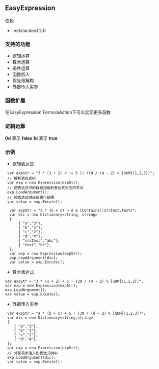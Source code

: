 ## EasyExpression

依赖
- .netstandard 2.0

### 支持的功能
- 逻辑运算
- 算术运算
- 条件运算
- 函数嵌入
- 优先级解构
- 外部传入实参

### 函数扩展

在EasyExpression.FormulaAction下可以实现更多函数

### 逻辑运算
**0d** 表示 **false**
**1d** 表示 **true**

### 示例
- 逻辑表达式

```
 var expStr = "3 * (1 + 2) < != 5 || !(8 / (4 - 2) > [SUM](1,2,3))";
 // 解析表达式树
 var exp = new Expression(expStr);
 // 把表达式中的数据加载到表达式对应的节点
 exp.LoadArgument();
 // 按表达式树逐级执行结果
 var value = exp.Excute();
 ```

  ```
    var expStr = "a * (b + c) > d & [Contains](srcText,text)";
    var dic = new Dictionary<string, string>
    {
        { "a","3"},
        { "b","1"},
        { "c","2"},
        { "d","4"},
        { "srcText","abc"},
        { "text","bc"},
    };
    var exp = new Expression(expStr);
    exp.LoadArgument(dic);
    var value = exp.Excute();
 ```

- 算术表达式

 ```
 var expStr = "3 * (1 + 2) + 5 - (30 / (4 - 2) % [SUM](1,2,3))";
 var exp = new Expression(expStr);
 exp.LoadArgument();
 var value = exp.Excute();
```

- 外部传入实参

```
 var expStr = "a * (b + c) + 5 - (30 / (d - 2) % [SUM](1,2,3))";
 var dic = new Dictionary<string,string>
 {
    { "a","3"},
    { "b","1"},
    { "c","2"},
    { "d","4"},
 };
 var exp = new Expression(expStr);
 // 外部实参注入到表达式树中
 exp.LoadArgument(dic);
 var value = exp.Excute();
            
```
